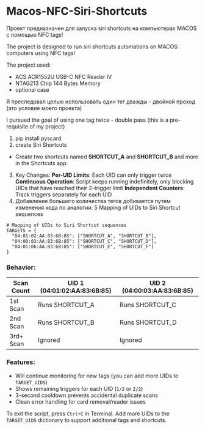# Macos-NFC-Siri-Shortcuts

Проект предназначен для запуска  siri shortcuts на компьютерах MACOS с помощью NFC tags!

The project is designed to run siri shortcuts automations on MACOS computers using NFC tags!

The project used: 
- ACS ACR1552U USB-C NFC Reader IV
- NTAG213 Chip 144 Bytes Memory
- optional case
  
Я преследовал целью использовать один тег дважды - двойной проход (это условие моего проекта)

I pursued the goal of using one tag twice - double pass (this is a pre-requisite of my project)

1. pip install pyscard
2. create Siri Shortcuts
- Create two shortcuts named **SHORTCUT_A** and **SHORTCUT_B**  and more in the Shortcuts app.
3. Key Changes:
**Per-UID Limits**: Each UID can only trigger twice
**Continuous Operation**: Script keeps running indefinitely, only blocking UIDs that have reached their 2-trigger limit
**Independent Counters**: Track triggers separately for each UID
4. Добавление большего количества тегов добивается путем изменения кода по аналогии:
5 Mapping of UIDs to Siri Shortcut sequences
  ```
# Mapping of UIDs to Siri Shortcut sequences
TARGETS = {
    "04:01:02:AA:83:6B:85": ["SHORTCUT_A", "SHORTCUT_B"],
    "04:00:03:AA:83:6B:85": ["SHORTCUT_C", "SHORTCUT_D"],
    "04:01:06:AA:83:6B:85": ["SHORTCUT_E", "SHORTCUT_F"]
}

```

### Behavior:
| Scan Count | UID 1 (04:01:02:AA:83:6B:85) | UID 2 (04:00:03:AA:83:6B:85) |
|------------|-------------------------------|-------------------------------|
| 1st Scan   | Runs SHORTCUT_A               | Runs SHORTCUT_C               |
| 2nd Scan   | Runs SHORTCUT_B               | Runs SHORTCUT_D               |
| 3rd+ Scan  | Ignored                       | Ignored                       |

### Features:
- Will continue monitoring for new tags (you can add more UIDs to `TARGET_UIDS`)
- Shows remaining triggers for each UID (`1/2` or `2/2`)
- 3-second cooldown prevents accidental duplicate scans
- Clean error handling for card removal/reader issues

To exit the script, press `Ctrl+C` in Terminal. Add more UIDs to the `TARGET_UIDS` dictionary to support additional tags and shortcuts.
